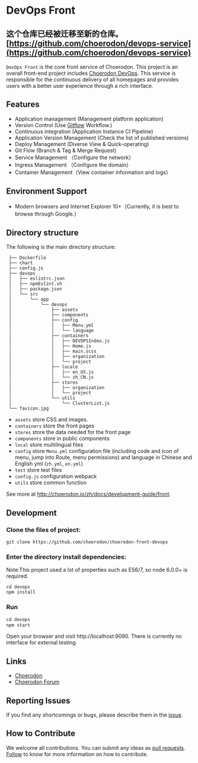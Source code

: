 # DevOps Front

##  这个仓库已经被迁移至新的仓库。[https://github.com/choerodon/devops-service](https://github.com/choerodon/devops-service)

`DevOps Front` is the core front service of Choerodon. This project is an overall front-end project includes [Choerodon DevOps](https://github.com/choerodon/choerodon-front-devops). This service is responsible for the continuous delivery of all homepages and provides users with a better user experience through a rich interface.

## Features
- Application management (Management platform application)
- Version Control (Use [Gitflow](https://www.atlassian.com/git/tutorials/comparing-workflows/gitflow-workflow) Workflow.)
- Continuous integration (Application Instance CI Pipeline)
- Application Version Management (Check the list of published versions)
- Deploy Management (Diverse View & Quick-operating)
- Git Flow (Branch & Tag & Merge Request)
- Service Management （Configure the network）
- Ingress Management （Configure the domain）
- Container Management（View container information and logs）

## Environment Support

* Modern browsers and Internet Explorer 10+（Currently, it is best to browse through Google.）

## Directory structure

The following is the main directory structure:

```
 ├── Dockerfile
 ├── chart
 ├── config.js
 ├── devops
 │   ├── eslintrc.json
 │   ├── npmEslint.sh
 │   ├── package.json
 │   └── src
 │       └── app
 │           └── devops
 │               ├── assets
 │               ├── components
 │               ├── config
 │               │   ├── Menu.yml
 │               │   └── language
 │               ├── containers
 │               │   ├── DEVOPSIndex.js
 │               │   ├── Home.js
 │               │   ├── main.scss
 │               │   ├── organization
 │               │   └── project
 │               ├── locale
 │               │   ├── en_US.js
 │               │   └── zh_CN.js
 │               ├── stores
 │               │   ├── organization
 │               │   └── project
 │               └── utils
 │                   └── ClusterList.js
 └── favicon.jpg

```

* `assets` store CSS and images.
* `containers` store the front pages
* `stores` store the data needed for the front page
* `components` store in public components
* `local` store multilingual files
* `config` store `Menu.yml` configuration file (including code and icon of  menu, jump into Route, menu permissions) and language in Chinese and English yml (`zh.yml`, `en.yml`)
* `test` store test files
* `config.js` configuration webpack
* `utils` store common function

See more at http://choerodon.io/zh/docs/development-guide/front.

## Development

### Clone the files of project:
```
git clone https://github.com/choerodon/choerodon-front-devops
```

### Enter the directory install dependencies:
Note:This project used a lot of properties such as ES6/7, so node 6.0.0+ is required.

```
cd devops
npm install
```
### Run

``` js
cd devops
npm start
```
Open your browser and visit http://localhost:9090. There is currently no interface for external testing.

## Links

- [Choerodon](http://choerodon.io)
- [Choerodon Forum](http://forum.choerodon.io/)

## Reporting Issues
If you find any shortcomings or bugs, please describe them in the [issue](https://github.com/choerodon/choerodon/issues/new?template=issue_template.md).

## How to Contribute
We welcome all contributions. You can submit any ideas as [pull requests](https://github.com/choerodon/choerodon/pulls). [Follow](https://github.com/choerodon/choerodon/blob/master/CONTRIBUTING.md) to know for more information on how to contribute.
